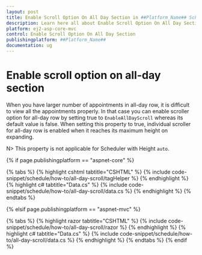```yaml
---
layout: post
title: Enable Scroll Option On All Day Section in ##Platform_Name## Schedule Component
description: Learn here all about Enable Scroll Option On All Day Section in Syncfusion ##Platform_Name## Schedule component of syncfusion and more.
platform: ej2-asp-core-mvc
control: Enable Scroll Option On All Day Section
publishingplatform: ##Platform_Name##
documentation: ug
---
```



# Enable scroll option on all-day section

When you have larger number of appointments in all-day row, it is difficult to view all the appointments properly. In that case you can enable scroller option for all-day row by setting true to `EnableAllDayScroll` whereas its default value is false. When setting this property to true, individual scroller for all-day row is enabled when it reaches its maximum height on expanding.

N> This property is not applicable for Scheduler with Height `auto`.

{% if page.publishingplatform == "aspnet-core" %}

{% tabs %}
{% highlight cshtml tabtitle="CSHTML" %}
{% include code-snippet/schedule/how-to/all-day-scroll/tagHelper %}
{% endhighlight %}
{% highlight c# tabtitle="Data.cs" %}
{% include code-snippet/schedule/how-to/all-day-scroll/data.cs %}
{% endhighlight %}
{% endtabs %}

{% elsif page.publishingplatform == "aspnet-mvc" %}

{% tabs %}
{% highlight razor tabtitle="CSHTML" %}
{% include code-snippet/schedule/how-to/all-day-scroll/razor %}
{% endhighlight %}
{% highlight c# tabtitle="Data.cs" %}
{% include code-snippet/schedule/how-to/all-day-scroll/data.cs %}
{% endhighlight %}
{% endtabs %}
{% endif %}

